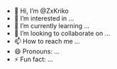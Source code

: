 - 👋 Hi, I’m @ZxKriko
- 👀 I’m interested in ...
- 🌱 I’m currently learning ...
- 💞️ I’m looking to collaborate on ...
- 📫 How to reach me ...
- 😄 Pronouns: ...
- ⚡ Fun fact: ...

<!---
ZxKriko/ZxKriko is a ✨ special ✨ repository because its `README.md` (this file) appears on your GitHub profile.
You can click the Preview link to take a look at your changes.
--->
